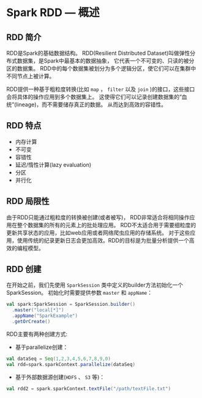# Spark RDD — 概述

## RDD 简介

RDD是Spark的基础数据结构。 RDD(Resilient Distributed Dataset)叫做弹性分布式数据集，是Spark中最基本的数据抽象，
它代表一个不可变的、只读的被分区的数据集。 RDD中的每个数据集被划分为多个逻辑分区，使它们可以在集群中不同节点上被计算。

RDD提供一种基于粗粒度转换(比如 `map` ， `filter` 以及 `join` )的接口，这些接口会将具体的操作应用到多个数据集上。
这使得它们可以记录创建数据集的“血统”(lineage)，而不需要储存真正的数据。 从而达到高效的容错性。

## RDD 特点

* 内存计算
* 不可变
* 容错性
* 延迟/惰性计算(lazy evaluation)
* 分区
* 并行化

## RDD 局限性

由于RDD只能通过粗粒度的转换被创建(或者被写)， RDD非常适合将相同操作应用在整个数据集的所有的元素上的批处理应用。
RDD不太适合用于需要细粒度的更新共享状态的应用，比如web应用或者网络爬虫应用的存储系统。 
对于这些应用，使用传统的纪录更新日志会更加高效。RDD的目标是为批量分析提供一个高效的编程模型。

## RDD 创建

在开始之前，我们先使用 `SparkSession` 类中定义的builder方法初始化一个SparkSession。 初始化时需要提供参数 `master` 和 `appName`：

```scala
val spark:SparkSession = SparkSession.builder()
  .master("local[*]")
  .appName("SparkExample")
  .getOrCreate()  
```

RDD主要有两种创建方式:
* 基于parallelize创建：

```scala
val dataSeq = Seq(1,2,3,4,5,6,7,8,9,0)
val rdd=spark.sparkContext.parallelize(dataSeq)
```

* 基于外部数据源创建(`HDFS` 、 `S3` 等)：

```scala
val rdd2 = spark.sparkContext.textFile("/path/textFile.txt")
```